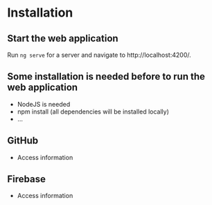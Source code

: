# Installation

## Start the web application

Run `ng serve` for a server and navigate to http://localhost:4200/.

## Some installation is needed before to run the web application

- NodeJS is needed
- npm install (all dependencies will be installed locally)
- ...

## GitHub

- Access information

## Firebase

- Access information
